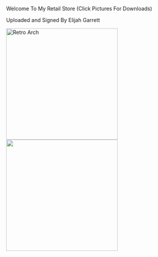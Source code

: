 <p>Welcome To My Retail Store (Click Pictures For Downloads)</p>

<p>Uploaded and Signed By Elijah Garrett</p>

<p><a href="ms-windows-store://pdp/?productid=9MVJNVL7KK9N"><img alt="Retro Arch" src="https://w7.pngwing.com/pngs/668/723/png-transparent-computer-icons-others-aim-computer-icons-crosshair.png" style="height:300px; width:300px" /></a><a href="ms-windows-store://pdp/?productid=9N02D53JDXQ2"><img alt="" src="https://www.techspot.com/images2/downloads/topdownload/2014/05/ImgBurn_logo.png" style="height:300px; width:300px" /></a></p>
